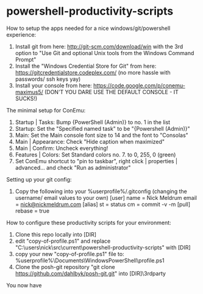 powershell-productivity-scripts
===============================

How to setup the apps needed for a nice windows/git/powershell experience:

1. Install git from here: http://git-scm.com/download/win with the 3rd option to "Use Git and optional Unix tools from the Windows Command Prompt"
2. Install the "Windows Credential Store for Git" from here: https://gitcredentialstore.codeplex.com/ (no more hassle with passwords/ ssh keys yay)
3. Install your console from here: https://code.google.com/p/conemu-maximus5/ (DON'T YOU DARE USE THE DEFAULT CONSOLE - IT SUCKS!)

The minimal setup for ConEmu:

1. Startup | Tasks: Bump {PowerShell (Admin)} to no. 1 in the list
2. Startup: Set the "Specified named task" to be "{Powershell (Admin)}"
3. Main: Set the Main console font size to 14 and the font to "Consolas"
4. Main | Appearance: Check "Hide caption when maximized"
5. Main | Confirm: Uncheck everything!
6. Features | Colors: Set Standard colors no. 7. to 0, 255, 0 (green)
7. Set ConEmu shortcut to "pin to taskbar", right click | properties | advanced... and check "Run as administrator"

Setting up your git config:

1. Copy the following into your %userprofile%/.gitconfig (changing the username/ email values to your own)
        [user] 
         name = Nick Meldrum
         email = nick@nickmeldrum.com
        [alias]
         st = status
         cm = commit -v -m
        [pull]
         rebase = true


How to configure these productivity scripts for your environment:

1. Clone this repo locally into [DIR]
2. edit "copy-of-profile.ps1" and replace "C:\users\nick\src\current\powershell-productivity-scripts\" with [DIR]
3. copy your new "copy-of-profile.ps1" file to: %userprofile%\Documents\WindowsPowerShell\profile.ps1
4. Clone the posh-git repository "git clone https://github.com/dahlbyk/posh-git.git" into [DIR]\3rdparty



You now have
